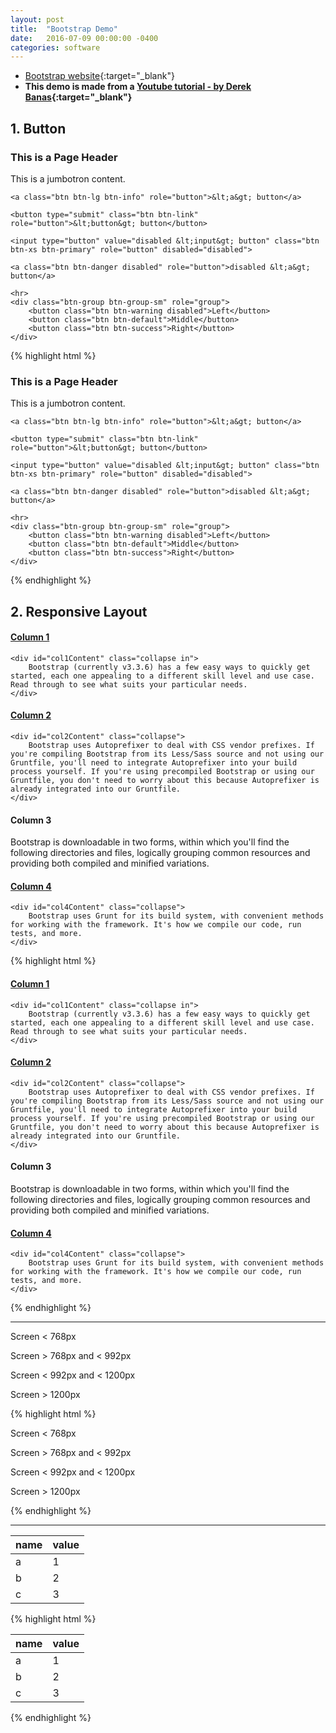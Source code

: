 ```yaml
---
layout: post
title:  "Bootstrap Demo"
date:   2016-07-09 00:00:00 -0400
categories: software
---
```


+ [Bootstrap website](http://getbootstrap.com/){:target="_blank"}
+ **This demo is made from a [Youtube tutorial - by Derek Banas](https://youtu.be/gqOEoUR5RHg){:target="_blank"}**

<!-- Bootstrap -->
<link href="{{site.url}}/assets/css/bootstrap.min.css" rel="stylesheet">

<h2>1. Button</h2>

<div class="container-fluid">

<div class="page-header">
	<h3>This is a Page Header</h3>
</div>

<div class="jumbotron">
	<p>This is a jumbotron content.</p>

	<a class="btn btn-lg btn-info" role="button">&lt;a&gt; button</a>

	<button type="submit" class="btn btn-link" role="button">&lt;button&gt; button</button>

	<input type="button" value="disabled &lt;input&gt; button" class="btn btn-xs btn-primary" role="button" disabled="disabled">

	<a class="btn btn-danger disabled" role="button">disabled &lt;a&gt; button</a>

	<hr>
	<div class="btn-group btn-group-sm" role="group">
		<button class="btn btn-warning disabled">Left</button>
		<button class="btn btn-default">Middle</button>
		<button class="btn btn-success">Right</button>
	</div>
</div>

</div>

{% highlight html %}
<div class="container-fluid">

<div class="page-header">
	<h3>This is a Page Header</h3>
</div>

<div class="jumbotron">
	<p>This is a jumbotron content.</p>

	<a class="btn btn-lg btn-info" role="button">&lt;a&gt; button</a>

	<button type="submit" class="btn btn-link" role="button">&lt;button&gt; button</button>

	<input type="button" value="disabled &lt;input&gt; button" class="btn btn-xs btn-primary" role="button" disabled="disabled">

	<a class="btn btn-danger disabled" role="button">disabled &lt;a&gt; button</a>

	<hr>
	<div class="btn-group btn-group-sm" role="group">
		<button class="btn btn-warning disabled">Left</button>
		<button class="btn btn-default">Middle</button>
		<button class="btn btn-success">Right</button>
	</div>
</div>

</div>
{% endhighlight %}

<h2>2. Responsive Layout</h2>

<div class="container-fluid">
<div class="row">

<div class="col-lg-3 col-md-4 col-sm-6 col-xs-12">
	<h4><a href="#col1Content" data-toggle="collapse">Column 1</a></h4>

	<div id="col1Content" class="collapse in">
		Bootstrap (currently v3.3.6) has a few easy ways to quickly get started, each one appealing to a different skill level and use case. Read through to see what suits your particular needs.
	</div>
</div>

<div class="col-lg-3 col-md-8 col-sm-6 col-xs-12">
	<h4><a href="#col2Content" data-toggle="collapse">Column 2</a></h4>

	<div id="col2Content" class="collapse">
		Bootstrap uses Autoprefixer to deal with CSS vendor prefixes. If you're compiling Bootstrap from its Less/Sass source and not using our Gruntfile, you'll need to integrate Autoprefixer into your build process yourself. If you're using precompiled Bootstrap or using our Gruntfile, you don't need to worry about this because Autoprefixer is already integrated into our Gruntfile.
	</div>
</div>

<div class="clearfix visible-sm visible-md"></div>

<div class="col-lg-3 col-md-6 col-sm-6 col-xs-12">
	<h4>Column 3</h4>
		Bootstrap is downloadable in two forms, within which you'll find the following directories and files, logically grouping common resources and providing both compiled and minified variations.
</div>

<div class="col-lg-3 col-md-6 col-sm-6 col-xs-12">
	<h4><a href="#col4Content" data-toggle="collapse">Column 4</a></h4>

	<div id="col4Content" class="collapse">
		Bootstrap uses Grunt for its build system, with convenient methods for working with the framework. It's how we compile our code, run tests, and more.
	</div>
</div>

</div>
</div>

{% highlight html %}
<div class="container-fluid">
<div class="row">

<div class="col-lg-3 col-md-4 col-sm-6 col-xs-12">
	<h4><a href="#col1Content" data-toggle="collapse">Column 1</a></h4>

	<div id="col1Content" class="collapse in">
		Bootstrap (currently v3.3.6) has a few easy ways to quickly get started, each one appealing to a different skill level and use case. Read through to see what suits your particular needs.
	</div>
</div>

<div class="col-lg-3 col-md-8 col-sm-6 col-xs-12">
	<h4><a href="#col2Content" data-toggle="collapse">Column 2</a></h4>

	<div id="col2Content" class="collapse">
		Bootstrap uses Autoprefixer to deal with CSS vendor prefixes. If you're compiling Bootstrap from its Less/Sass source and not using our Gruntfile, you'll need to integrate Autoprefixer into your build process yourself. If you're using precompiled Bootstrap or using our Gruntfile, you don't need to worry about this because Autoprefixer is already integrated into our Gruntfile.
	</div>
</div>

<div class="clearfix visible-sm visible-md"></div>

<div class="col-lg-3 col-md-6 col-sm-6 col-xs-12">
	<h4>Column 3</h4>
		Bootstrap is downloadable in two forms, within which you'll find the following directories and files, logically grouping common resources and providing both compiled and minified variations.
</div>

<div class="col-lg-3 col-md-6 col-sm-6 col-xs-12">
	<h4><a href="#col4Content" data-toggle="collapse">Column 4</a></h4>

	<div id="col4Content" class="collapse">
		Bootstrap uses Grunt for its build system, with convenient methods for working with the framework. It's how we compile our code, run tests, and more.
	</div>
</div>

</div>
</div>
{% endhighlight %}

<hr>

<div class="container-fluid">
<div class="well visible-xs">
	<p>Screen &lt; 768px</p>
</div>

<div class="well visible-sm">
	<p>Screen &gt; 768px and &lt; 992px</p>
</div>

<div class="well visible-md">
	<p>Screen &lt; 992px and &lt; 1200px</p>
</div>

<div class="well visible-lg">
	<p>Screen &gt; 1200px</p>
</div>
</div>

{% highlight html %}
<div class="container-fluid">
<div class="well visible-xs">
	<p>Screen &lt; 768px</p>
</div>

<div class="well visible-sm">
	<p>Screen &gt; 768px and &lt; 992px</p>
</div>

<div class="well visible-md">
	<p>Screen &lt; 992px and &lt; 1200px</p>
</div>

<div class="well visible-lg">
	<p>Screen &gt; 1200px</p>
</div>
</div>
{% endhighlight %}

<hr>

<div class="container-fluid">
<div class="row">

<div class="col-md-6 col-md-offset-6">
<table class="table table-bordered table-striped table-hover">
<thead>
<tr>
<th class="text-center">name</th>
<th class="text-center">value</th>
</tr>
</thead>
<tr>
<td>a</td>
<td>1</td>
</tr>
<tr>
<td>b</td>
<td>2</td>
</tr>
<tr>
<td>c</td>
<td>3</td>
</tr>
</table>
</div>

</div>
</div>

{% highlight html %}
<div class="container-fluid">
<div class="row">

<div class="col-md-6 col-md-offset-6">
<table class="table table-bordered table-striped table-hover">
<thead>
<tr>
<th class="text-center">name</th>
<th class="text-center">value</th>
</tr>
</thead>
<tr>
<td>a</td>
<td>1</td>
</tr>
<tr>
<td>b</td>
<td>2</td>
</tr>
<tr>
<td>c</td>
<td>3</td>
</tr>
</table>
</div>

</div>
</div>
{% endhighlight %}

<!-- jQuery (necessary for Bootstrap's JavaScript plugins) -->
<script src="{{site.url}}/assets/js/jquery.min.js"></script>
<!-- Include all compiled plugins (below), or include individual files as needed -->
<script src="{{site.url}}/assets/js/bootstrap.min.js"></script>